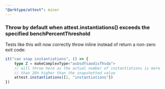 ```yaml
---
"@arktype/attest": minor
---
```


### Throw by default when attest.instantiations() exceeds the specified benchPercentThreshold

Tests like this will now correctly throw inline instead of return a non-zero exit code:

```ts
it("can snap instantiations", () => {
	type Z = makeComplexType<"asbsdfsaodisfhsda">
	// will throw here as the actual number of instantiations is more
	// than 20% higher than the snapshotted value
	attest.instantiations([1, "instantiations"])
})
```
